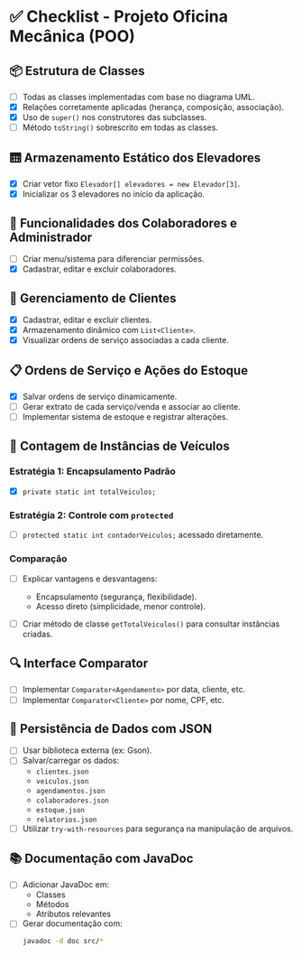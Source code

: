 # ✅ Checklist - Projeto Oficina Mecânica (POO)

## 📦 Estrutura de Classes
- [ ] Todas as classes implementadas com base no diagrama UML.
- [x] Relações corretamente aplicadas (herança, composição, associação).
- [x] Uso de `super()` nos construtores das subclasses.
- [ ] Método `toString()` sobrescrito em todas as classes.

## 🛗 Armazenamento Estático dos Elevadores
- [x] Criar vetor fixo `Elevador[] elevadores = new Elevador[3]`.
- [x] Inicializar os 3 elevadores no início da aplicação.

## 👤 Funcionalidades dos Colaboradores e Administrador
- [ ] Criar menu/sistema para diferenciar permissões.
- [x] Cadastrar, editar e excluir colaboradores.

## 👥 Gerenciamento de Clientes
- [x] Cadastrar, editar e excluir clientes.
- [x] Armazenamento dinâmico com `List<Cliente>`.
- [x] Visualizar ordens de serviço associadas a cada cliente.

## 📋 Ordens de Serviço e Ações do Estoque
- [x] Salvar ordens de serviço dinamicamente.
- [ ] Gerar extrato de cada serviço/venda e associar ao cliente.
- [ ] Implementar sistema de estoque e registrar alterações.

## 🚗 Contagem de Instâncias de Veículos
### Estratégia 1: Encapsulamento Padrão
- [x] `private static int totalVeiculos;`

### Estratégia 2: Controle com `protected`
- [ ] `protected static int contadorVeiculos;` acessado diretamente.

### Comparação
- [ ] Explicar vantagens e desvantagens:
  - Encapsulamento (segurança, flexibilidade).
  - Acesso direto (simplicidade, menor controle).

- [ ] Criar método de classe `getTotalVeiculos()` para consultar instâncias criadas.

## 🔍 Interface Comparator
- [ ] Implementar `Comparator<Agendamento>` por data, cliente, etc.
- [ ] Implementar `Comparator<Cliente>` por nome, CPF, etc.

## 💾 Persistência de Dados com JSON
- [ ] Usar biblioteca externa (ex: Gson).
- [ ] Salvar/carregar os dados:
  - `clientes.json`
  - `veiculos.json`
  - `agendamentos.json`
  - `colaboradores.json`
  - `estoque.json`
  - `relatorios.json`
- [ ] Utilizar `try-with-resources` para segurança na manipulação de arquivos.

## 📚 Documentação com JavaDoc
- [ ] Adicionar JavaDoc em:
  - Classes
  - Métodos
  - Atributos relevantes
- [ ] Gerar documentação com:
  ```bash
  javadoc -d doc src/*
